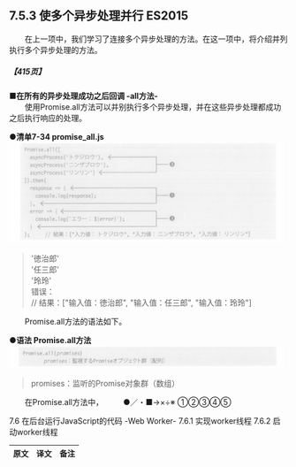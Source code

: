## 7.5.3 使多个异步处理并行 ES2015
&emsp;&emsp;在上一项中，我们学习了连接多个异步处理的方法。在这一项中，将介绍并列执行多个异步处理的方法。
##### 【415页】
**■在所有的异步处理成功之后回调 -all方法-**<br>
&emsp;&emsp;使用Promise.all方法可以并别执行多个异步处理，并在这些异步处理都成功之后执行响应的处理。

**●清单7-34 promise_all.js**
![image](../../images/c7/スクリーンショット&#32;2019-04-18&#32;午前11.54.54.png)
> '徳治郎'  
> '任三郎'  
> '玲玲'  
> 错误：  
> // 结果：["输入值：徳治郎", "输入值：任三郎", "输入值：玲玲"]

&emsp;&emsp;Promise.all方法的语法如下。

**●语法 Promise.all方法**
![image](../../images/c7/スクリーンショット&#32;2019-04-18&#32;午前11.58.08.png)
> promises：监听的Promise对象群（数组）

&emsp;&emsp;在Promise.all方法中，
&emsp;&emsp;
●／・■→×÷※
①②③④⑤

7.6 在后台运行JavaScript的代码 -Web Worker-
7.6.1 实现worker线程
7.6.2 启动worker线程

原文|译文|备注
:--|:--|:--